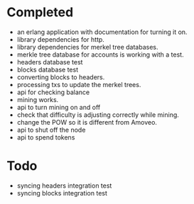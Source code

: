 Completed
======

* an erlang application with documentation for turning it on.
* library dependencies for http.
* library dependencies for merkel tree databases.
* merkle tree database for accounts is working with a test.
* headers database test
* blocks database test
* converting blocks to headers.
* processing txs to update the merkel trees.
* api for checking balance
* mining works.
* api to turn mining on and off
* check that difficulty is adjusting correctly while mining.
* change the POW so it is different from Amoveo.
* api to shut off the node
* api to spend tokens

Todo
======

* syncing headers integration test
* syncing blocks integration test